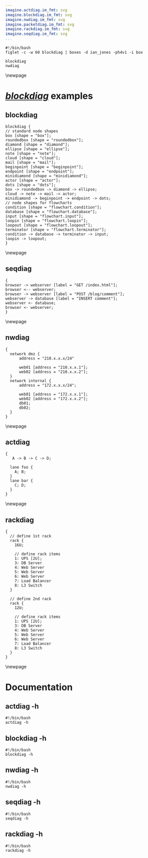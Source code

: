 ```yaml
---
imagine.actdiag.im_fmt: svg
imagine.blockdiag.im_fmt: svg
imagine.nwdiag.im_fmt: svg
imagine.packetdiag.im_fmt: svg
imagine.rackdiag.im_fmt: svg
imagine.seqdiag.im_fmt: svg
...
```


```{.shebang im_out="stdout"}
#!/bin/bash
figlet -c -w 60 blockdiag | boxes -d ian_jones -ph4v1 -i box
```

```imagine
blockdiag
nwdiag
```

\newpage

# [*blockdiag*](http://blockdiag.com) examples

## blockdiag

```{.blockdiag width=100% caption="Created by Blockdiag"}
blockdiag {
// standard node shapes
box [shape = "box"];
roundedbox [shape = "roundedbox"];
diamond [shape = "diamond"];
ellipse [shape = "ellipse"];
note [shape = "note"];
cloud [shape = "cloud"];
mail [shape = "mail"];
beginpoint [shape = "beginpoint"];
endpoint [shape = "endpoint"];
minidiamond [shape = "minidiamond"];
actor [shape = "actor"];
dots [shape = "dots"];
box -> roundedbox -> diamond -> ellipse;
cloud -> note -> mail -> actor;
minidiamond -> beginpoint -> endpoint -> dots;
// node shapes for flowcharts
condition [shape = "flowchart.condition"];
database [shape = "flowchart.database"];
input [shape = "flowchart.input"];
loopin [shape = "flowchart.loopin"];
loopout [shape = "flowchart.loopout"];
terminator [shape = "flowchart.terminator"];
condition -> database -> terminator -> input;
loopin -> loopout;
}
```

\newpage

## seqdiag

```{.seqdiag width=80% height=50% caption="Created by seqdiag"}
{
browser -> webserver [label = "GET /index.html"];
browser <-- webserver;
browser -> webserver [label = "POST /blog/comment"];
webserver -> database [label = "INSERT comment"];
webserver <- database;
browser <- webserver;
}

```

\newpage

## nwdiag

```{.nwdiag caption="Created by nwdiag"}
{
  network dmz {
      address = "210.x.x.x/24"

      web01 [address = "210.x.x.1"];
      web02 [address = "210.x.x.2"];
  }
  network internal {
      address = "172.x.x.x/24";

      web01 [address = "172.x.x.1"];
      web02 [address = "172.x.x.2"];
      db01;
      db02;
  }
}
```

\newpage

## actdiag

```{.actdiag height=60% caption="Created by actdiag"}
{
   A -> B -> C -> D;

  lane foo {
    A; B;
  }
  lane bar {
    C; D;
  }
}
```

\newpage

## rackdiag

```{.rackdiag height=70% caption="Created by rackdiag"}
{
  // define 1st rack
  rack {
    16U;

    // define rack items
    1: UPS [2U];
    3: DB Server
    4: Web Server
    5: Web Server
    6: Web Server
    7: Load Balancer
    8: L3 Switch
  }

  // define 2nd rack
  rack {
    12U;

    // define rack items
    1: UPS [2U];
    3: DB Server
    4: Web Server
    5: Web Server
    6: Web Server
    7: Load Balancer
    8: L3 Switch
  }
}
```

\newpage

# Documentation

## actdiag -h

```{.shebang im_out="stdout"}
#!/bin/bash
actdiag -h
```

## blockdiag -h

```{.shebang im_out="stdout"}
#!/bin/bash
blockdiag -h
```

## nwdiag -h
```{.shebang im_out="stdout"}
#!/bin/bash
nwdiag -h
```

## seqdiag -h

```{.shebang im_out="stdout"}
#!/bin/bash
seqdiag -h
```

## rackdiag -h

```{.shebang im_out="stdout"}
#!/bin/bash
rackdiag -h
```

